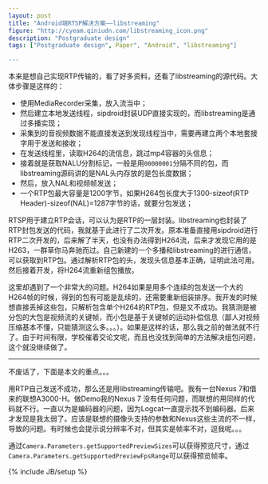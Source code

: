 ```yaml
---
layout: post
title: "Android端RTSP解决方案——libstreaming"
figure: "http://cyeam.qiniudn.com/libstreaming_icon.png"
description: "Postgraduate design"
tags: ["Postgraduate design", Paper", "Android", "libstreaming"]

---
```


本来是想自己实现RTP传输的，看了好多资料，还看了libstreaming的源代码。大体步骤是这样的：

+ 使用MediaRecorder采集，放入流当中；
+ 然后建立本地发送线程，sipdroid封装UDP直接实现的，而libstreaming是通过多播实现；
+ 采集到的音视频数据不能直接发送到发现线程当中，需要再建立两个本地套接字用于发送和接收；
+ 在发送线程里，读取H264的流信息，跳过mp4容器的头信息；
+ 接着就是获取NALU分割标记，一般是用`00000001`分隔不同的包，而libstreaming源码讲的是NAL头内存放的是包长度数据；
+ 然后，放入NAL和视频帧发送；
+ 一个RTP包最大容量是1200字节，如果H264包长度大于1300-sizeof(RTP Header)-sizeof(NAL)=1287字节的话，就要分包发送；

RTSP用于建立RTP会话，可以认为是RTP的一层封装。libstreaming也封装了RTP封包发送的代码，我就基于此进行了二次开发。原本准备直接用sipdroid进行RTP二次开发的，后来解了半天，也没有办法得到H264流，后来才发现它用的是H263，一群草你马奔驰而过。自己新建的一个多播和libstreaming的进行通信，可以获取到RTP包。通过解析RTP包的头，发现头信息基本正确，证明此法可用。然后接着开发，将H264流重新组包播放。

这里却遇到了一个非常大的问题。H264如果是用多个连续的包发送一个大的H264帧的时候，得到的包有可能是乱续的，还需要重新组装排序。我开发的时候想直接丢掉这些包，只解析包含单个H264的RTP包，但是又不成功。我猜测是被分包的大包是视频流的关键帧，而小包是基于关键帧的运动补偿信息（鄙人对视频压缩基本不懂，只能猜测这么多。。。）。如果是这样的话，那么我之前的做法就不行了。由于时间有限，学校催着交论文呢，而且也没找到简单的方法解决组包问题，这个就没继续做了。

---

不废话了，下面是本文的重点。。。

用RTP自己发送不成功，那么还是用libstreaming传输吧。我有一台Nexus 7和借来的联想A3000-H。做Demo我的Nexus 7 没有任何问题，而联想的用同样的代码就不行。一直以为是编码器的问题，因为Logcat一直提示找不到编码器。后来才发现是我太弱了。应该是联想的摄像头支持的参数和Nexus这些主流的不一样，导致的问题。有时候也会提示说分辨率不对，但其实是帧率不对，逗我呢。。。

通过`Camera.Parameters.getSupportedPreviewSizes`可以获得预览尺寸，通过`Camera.Parameters.getSupportedPreviewFpsRange`可以获得预览帧率。


{% include JB/setup %}